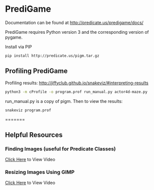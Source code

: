 # PrediGame

Documentation can be found at http://predicate.us/predigame/docs/

PrediGame requires Python version 3 and the corresponding version of pygame.

Install via PIP
```bash
pip install http://predicate.us/pigm.tar.gz
```
## Profiling PrediGame
Profiling results: http://jiffyclub.github.io/snakeviz/#interpreting-results
```bash
python3 -m cProfile -o program.prof run_manual.py actor4d-maze.py
```

run_manual.py is a copy of pigm. Then to view the results:
```bash
snakeviz program.prof
```

=======

## Helpful Resources

### Finding Images (useful for Predicate Classes)

  [Click Here](https://vimeo.com/249465338) to View Video

### Resizing Images Using GIMP

  [Click Here](https://vimeo.com/249465409) to View Video
